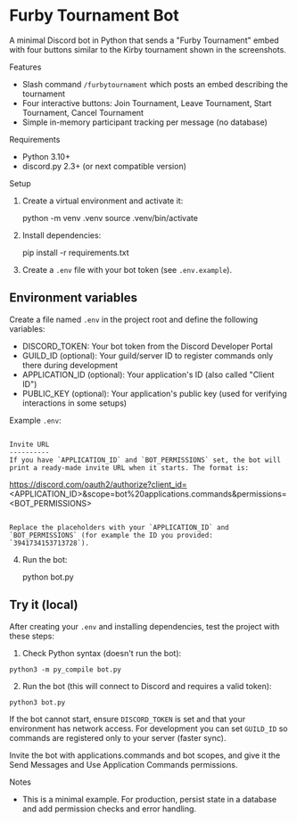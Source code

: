 # Furby Tournament Bot

A minimal Discord bot in Python that sends a "Furby Tournament" embed with four buttons similar to the Kirby tournament shown in the screenshots.

Features
- Slash command `/furbytournament` which posts an embed describing the tournament
- Four interactive buttons: Join Tournament, Leave Tournament, Start Tournament, Cancel Tournament
- Simple in-memory participant tracking per message (no database)

Requirements
- Python 3.10+
- discord.py 2.3+ (or next compatible version)

Setup
1. Create a virtual environment and activate it:

   python -m venv .venv
   source .venv/bin/activate

2. Install dependencies:

   pip install -r requirements.txt

3. Create a `.env` file with your bot token (see `.env.example`).

Environment variables
---------------------
Create a file named `.env` in the project root and define the following variables:

- DISCORD_TOKEN: Your bot token from the Discord Developer Portal
- GUILD_ID (optional): Your guild/server ID to register commands only there during development
- APPLICATION_ID (optional): Your application's ID (also called "Client ID")
- PUBLIC_KEY (optional): Your application's public key (used for verifying interactions in some setups)

Example `.env`:

```

Invite URL
----------
If you have `APPLICATION_ID` and `BOT_PERMISSIONS` set, the bot will print a ready-made invite URL when it starts. The format is:

```
https://discord.com/oauth2/authorize?client_id=<APPLICATION_ID>&scope=bot%20applications.commands&permissions=<BOT_PERMISSIONS>
```

Replace the placeholders with your `APPLICATION_ID` and `BOT_PERMISSIONS` (for example the ID you provided: `3941734153713728`).
```

4. Run the bot:

   python bot.py

Try it (local)
---------------
After creating your `.env` and installing dependencies, test the project with these steps:

1. Check Python syntax (doesn't run the bot):

```
python3 -m py_compile bot.py
```

2. Run the bot (this will connect to Discord and requires a valid token):

```
python3 bot.py
```

If the bot cannot start, ensure `DISCORD_TOKEN` is set and that your environment has network access. For development you can set `GUILD_ID` so commands are registered only to your server (faster sync).

Invite the bot with applications.commands and bot scopes, and give it the Send Messages and Use Application Commands permissions.

Notes
- This is a minimal example. For production, persist state in a database and add permission checks and error handling.
